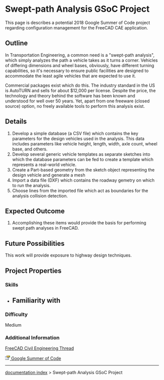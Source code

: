 # Swept-path Analysis GSoC Project
This page is describes a potential 2018 Google Summer of Code project regarding configuration management for the FreeCAD CAE application.

## Outline

In Transportation Engineering, a common need is a \"swept-path analysis\", which simply analyzes the path a vehicle takes as it turns a corner. Vehicles of differing dimensions and wheel bases, obviously, have different turning capabilities, so it\'s necessary to ensure public facilities are designed to accommodate the least agile vehicles that are expected to use it.

Commercial packages exist which do this. The industry standard in the US is AutoTURN and sells for about \$12,000 per license. Despite the price, the technology and theory behind the software has been known and understood for well over 50 years. Yet, apart from one freeware (closed source) option, no freely available tools to perform this analysis exist.

## Details

1.  Develop a simple database (a CSV file) which contains the key parameters for the design vehicles used in the analysis. This data includes parameters like vehicle height, length, width, axle count, wheel base, and others.
2.  Develop several generic vehicle templates as separate sketches into which the database parameters can be fed to create a template which represents a real-world vehicle.
3.  Create a Part-based geometry from the sketch object representing the design vehicle and generate a mesh
4.  Import a data file (DXF) which contains the roadway gemetry on which to run the analysis.
5.  Choose lines from the imported file which act as boundaries for the analysis collision detection.

## Expected Outcome 

1.  Accomplishing these items would provide the basis for performing swept path analyses in FreeCAD.

## Future Possibilities 

This work will provide exposure to highway design techniques.

## Project Properties 

### Skills

-   Familiarity with
    -   

### Difficulty

Medium

### Additional Information 

[FreeCAD Civil Engineering Thread](https://forum.freecadweb.org/viewtopic.php?f=8&t=22277&start=250)

[<img src="images/Property.png" style="width:16px"> Google Summer of Code](Category_Google_Summer_of_Code.md)

---
[documentation index](../README.md) > Swept-path Analysis GSoC Project
